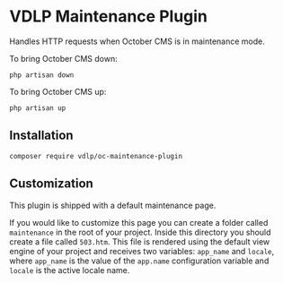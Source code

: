 # VDLP Maintenance Plugin

Handles HTTP requests when October CMS is in maintenance mode.

To bring October CMS down:

```
php artisan down
```

To bring October CMS up:

```
php artisan up
```

## Installation

```
composer require vdlp/oc-maintenance-plugin
```

## Customization

This plugin is shipped with a default maintenance page.

If you would like to customize this page you can create a folder called `maintenance` in the root of your project. Inside this directory you should create a file called `503.htm`. This file is rendered using the default view engine of your project and receives two variables: `app_name` and `locale`, where `app_name` is the value of the `app.name` configuration variable and `locale` is the active locale name.
